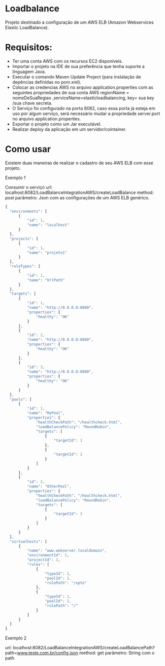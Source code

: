 # Loadbalance
Projeto destinado a configuração de um AWS ELB (Amazon Webservices Elastic LoadBalance).

# Requisitos:

<ul>
  <li>
    Ter uma conta AWS com os recursos EC2 disponíveis.
  </li>
  <li>
    Importar o projeto na IDE de sua preferência que tenha suporte a linguagem Java.
  </li>
  <li>
    Executar o comando Maven Update Project (para instalação de depências definidas no pom.xml).
  </li>
  <li>
  Colocar as credencias AWS no arquivo application.properties com as seguintes propriedades de sua conta AWS 
  regionName = nomeDeSuaRegiao ,serviceName=elasticloadbalancing, key= sua key /sua chave secreta.
  </li>

  <li>
    O Serviço foi configurado na porta 8082, caso essa porta já esteja em uso por algum serviço, será necessário mudar
    a propriedade server.port no arquivo application.properties.
  </li>
  <li>
    Exportar o projeto como um Jar executável.
  </li>
  <li>
    Realizar deploy da aplicação em um servidor/cointainer. 
  </li>
</ul>

# Como usar
Existem duas maneiras de realizar o cadastro de seu AWS ELB com esse projeto. 

Exemplo 1 

Consumir o serviço 
  url:    localhost:8082/LoadBalanceIntegrationAWS/createLoadBalance
  method: post
  parâmetro: Json com as configurações de um AWS ELB genérico.
  
  ```javascript
  {
	"environments": [
		{
			"id": 1,
			"name": "localhost"
		}
	],
	"projects": [
		{
			"id": 1,
			"name": "projeto1"
		}
	],
	"ruleTypes": [
		{
			"id": 1,
			"name": "UrlPath"
		}
	],
	"targets": [
		{
			"id": 1,
			"name": "http://0.0.0.0:8080",
			"properties": {
				"healthy": "OK"
			}
		},
		{
			"id": 2,
			"name": "http://0.0.0.0:8080",
			"properties": {
				"healthy": "OK"
			}
		},
		{
			"id": 3,
			"name": "http://0.0.0.0:8080",
			"properties": {
				"healthy": "OK"
			}
		}
	],
	"pools": [
		{
			"id": 1,
			"name": "MyPool",
			"properties": {
				"healthCheckPath": "/healthcheck.html",
				"loadBalancePolicy": "RoundRobin",
				"targets": [
					{
						"targetId": 1
					},
					{
						"targetId": 2
					}
				]
			}
		},
		{
			"id": 2,
			"name": "OtherPool",
			"properties": {
				"healthCheckPath": "/healthcheck.html",
				"loadBalancePolicy": "RoundRobin",
				"targets": [
					{
						"targetId": 3
					}
				]
			}
		}
	],
	"virtualhosts": [
		{
			"name": "www.webserver.localdomain",
			"environmentId": 1,
			"projectId": 1,
			"rules": [
				{
					"typeId": 1,
					"poolId": 1,
					"rulePath": "/xpto"
				},
				{
					"typeId": 1,
					"poolId": 2,
					"rulePath": "/"
				}
			]
		}
	]
}
  ```
Exemplo 2

url:    localhost:8082/LoadBalanceIntegrationAWS/createLoadBalancePath?path=www.teste.com.br/config.json
method: get
parâmetro: String com o path
  
  
 
